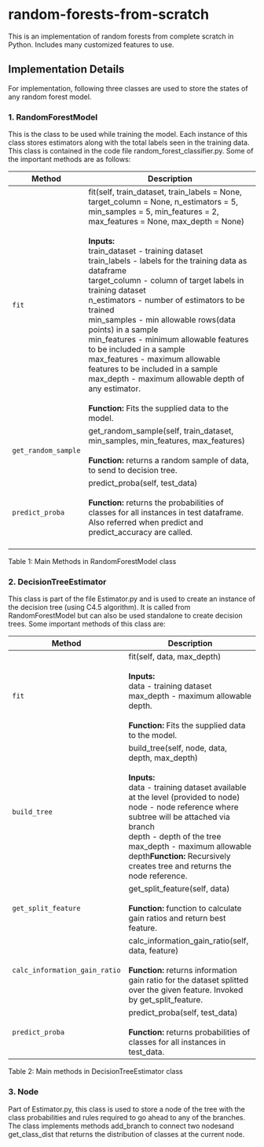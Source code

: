 # random-forests-from-scratch
This is an implementation of random forests from complete scratch in Python. Includes many customized features to use.

## Implementation Details

For implementation, following three classes are used to store the states of any random forest model.

### 1. RandomForestModel
This is the class to be used while training the model. Each instance of this class stores estimators along with the total 
labels seen in the training data. This class is contained in the code file random_forest_classifier.py. Some of the important methods are as follows:

| Method   | Description |
| --------- | --------------- |
| `fit` | fit(self, train_dataset, train_labels = None, target_column = None, n_estimators = 5, min_samples = 5, min_features = 2, max_features = None, max_depth = None)<br><br><b>Inputs:</b><br>train_dataset -  training dataset<br>train_labels - labels for the training data as dataframe<br> target_column - column of target labels in training dataset<br>n_estimators - number of estimators to be trained<br>min_samples - min allowable rows(data points) in a sample<br>min_features - minimum allowable features to be included in a sample<br>max_features - maximum allowable features to be included in a sample<br>max_depth - maximum allowable depth of any estimator.<br><br><b>Function:</b> Fits the supplied data to the model.<br> |
| `get_random_sample` | get_random_sample(self, train_dataset, min_samples, min_features, max_features)<br><br><b>Function:</b> returns a random sample of data, to send to decision tree.<br> |
| `predict_proba` | predict_proba(self, test_data)<br><br><b>Function:</b> returns the probabilities of classes for all instances in test dataframe. Also referred when predict and predict_accuracy are called.<br><br> | 

Table 1: Main Methods in RandomForestModel class

### 2. DecisionTreeEstimator
This class is part of the file Estimator.py and is used to create an instance of the decision tree (using C4.5 algorithm). It is called from RandomForestModel but can also be used standalone to create decision trees. Some important methods of this class are:

| Method   | Description |
| --------- | --------------- |
| `fit` | fit(self, data, max_depth)<br><br><b>Inputs:</b><br>data -  training dataset<br>max_depth - maximum allowable depth.<br><br><b>Function:</b> Fits the supplied data to the model.<br> |
| `build_tree`	| build_tree(self, node, data, depth, max_depth)<br><br><b>Inputs:</b><br>data - training dataset available at the level (provided to node)<br>node - node reference where subtree will be attached via branch<br>depth - depth of the tree<br>max_depth - maximum allowable depth<b>Function:</b> Recursively creates tree and returns the node reference.<br> |
| `get_split_feature` | get_split_feature(self, data)<br><br><b>Function:</b> function to calculate gain ratios and return best feature. | 
| `calc_information_gain_ratio` | calc_information_gain_ratio(self, data, feature)<br><br><b>Function:</b> returns information gain ratio for the dataset splitted over the given feature. Invoked by get_split_feature.<br> | 
| `predict_proba` | predict_proba(self, test_data)<br><br><b>Function:</b> returns probabilities of classes for all instances in test_data.<br> | 

Table 2: Main methods in DecisionTreeEstimator class

### 3. Node
Part of Estimator.py, this class is used to store a node of the tree with the class probabilities and rules required to go ahead to any of the branches. The class implements methods add_branch to connect two nodesand get_class_dist that returns the distribution of classes at the current node.

